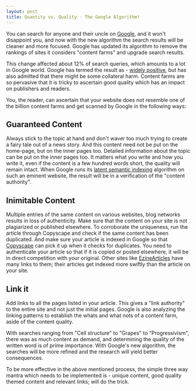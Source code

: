 ```yaml
---
layout: post
title: Quantity vs. Quality - The Google Algorithm!
---
```


You can search for anyone and their uncle on <a href="http://www.google.com/">Google</a>, and it won't disappoint you, and now with the new algorithm the search results will be cleaner and more focused. Google has updated its algorithm to remove the rankings of sites it considers "content farms" and upgrade search results. 

This change affected about 12% of search queries, which amounts to a lot in Google world. Google has termed the result as - <a href="http://www.wired.com/epicenter/2011/03/google-spam-side-effects/">widely positive</a>, but has also admitted that there might be some collateral harm. Content farms are so pervasive that it is tricky to ascertain good quality which has an impact on publishers and readers. 

You, the reader, can ascertain that your website does not resemble one of the billion content farms and get scanned by Google in the following ways: 

## Guaranteed Content

Always stick to the topic at hand and don't waver too much trying to create a fairy tale out of a news story. And this content need not be put on the home-page, but on the inner pages too. Detailed information about the topic can be put on the inner pages too. It matters what you write and how you write it, even if the content is a few hundred words short, the quality will remain intact. When Google runs its <a href="http://en.wikipedia.org/wiki/Latent_semantic_indexing">latent semantic indexing</a> algorithm on such an eminent website, the result will be in a verification of the "content authority". 

## Inimitable Content

Multiple entries of the same content on various websites, blog networks results in loss of authenticity. Make sure that the content on your site is not plagiarized or published elsewhere. To corroborate the uniqueness, run the article through Copyscape and check if the same content has been duplicated. And make sure your article is indexed in Google so that <a href="http://www.copyscape.com/">Copyscape</a> can pick it up when it checks for duplicates. You need to authenticate your article so that if it is copied or posted elsewhere, it will be in direct competition with your original. Other sites like <a href="http://ezinearticles.com/">EzineArticles</a> have many links to them; their articles get indexed more swiftly than the article on your site. 

## Link it

Add links to all the pages listed in your article. This gives a "link authority" to the entire site and not just the initial pages. Google is also analyzing the linking patterns to establish the whats and what nots of a content farm, aside of the content quality. 

With searches ranging from "Cell structure" to "Grapes" to "Progressivism", there was as much content as demand, and determining the quality of the written word is of prime importance. With Google's new algorithm, the searches will be more refined and the research will yield better consequences. 

To be more effective in the above mentioned process, the simple three way mantra which needs to be implemented is - unique content, good quality themed content and relevant links; will do the trick.
